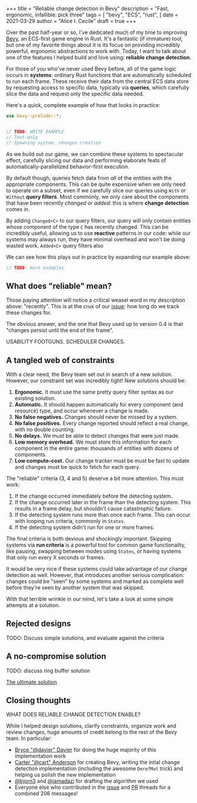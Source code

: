 +++
title = "Reliable change detection in Bevy"
description = "Fast, ergonomic, infallible: pick three"
tags = [
    "bevy",
    "ECS",
    "rust",
]
date = 2021-03-29
author = "Alice I. Cecile"
draft = true
+++

Over the past half-year or so, I've dedicated much of my time to improving [Bevy](https://bevyengine.org/), an ECS-first game engine in Rust.
It's a fantastic (if immature) tool, but one of my favorite things about it is its focus on providing incredibly powerful, ergonomic abstractions to work with.
Today, I want to talk about one of the features I helped build and love using: **reliable change detection**.

For those of you who've never used Bevy before, all of the game logic occurs in **systems**: ordinary Rust functions that are automatically scheduled to run each frame.
These receive their data from the central ECS data store by requesting access to specific data, typically via **queries**, which carefully slice the data and request only the specific data needed.

Here's a quick, complete example of how that looks in practice:

```rust
use bevy::prelude::*;


// TODO: WRITE EXAMPLE
// Text-only
// Spawning system, changes creation

```

As we build out our game, we can combine these systems to spectacular effect, carefully slicing our data and performing elaborate feats of automatically-parallelized behavior-first execution.

By default though, queries fetch data from *all* of the entities with the appropriate components.
This can be quite expensive when we only need to operate on a subset, even if we carefully slice our queries using `With` or `Without` **query filters**.
Most commonly, we only care about the components that have been recently *changed* or *added*: this is where **change detection** comes in.

By adding `Changed<C>` to our query filters, our query will only contain entities whose component of the type `C` has recently changed.
This can be incredibly useful, allowing us to use **reactive** patterns in our code: while our systems may always run, they have minimal overhead and won't be doing wasted work.
`Added<C>` query filters also 

We can see how this plays out in practice by expanding our example above:

```rust
// TODO: more examples

```

## What does "reliable" mean?

Those paying attention will notice a critical weasel word in my description above: "recently".
This is at the crux of our [issue](https://github.com/bevyengine/bevy/issues/68): how long do we track these changes for.

The obvious answer, and the one that Bevy used up to version 0.4 is that "changes persist until the end of the frame".

USABILITY FOOTGUNS.
SCHEDULER CHANGES.

## A tangled web of constraints

With a clear need, the Bevy team set out in search of a new solution.
However, our constraint set was incredibly tight!
New solutions should be:

1. **Ergonomic.** It must use the same pretty query filter syntax as our existing solution.
2. **Automatic.** It should happen automatically for every component (and resource) type, and occur whenever a change is made.
3. **No false negatives.** Changes should never be missed by a system.
4. **No false positives.** Every change reported should reflect a real change, with no double counting.
5. **No delays.** We must be able to detect changes that were just made.
6. **Low memory overhead.** We must store this information for each component in the entire game: thousands of entities with dozens of components. 
7. **Low compute-cost.** Our change tracker must be must be fast to update and changes must be quick to fetch for each query.

The "reliable" criteria (3, 4 and 5) deserve a bit more attention. This must work:

1. If the change occurred immediately before the detecting system.
2. If the change occurred later in the frame than the detecting system. This results in a frame delay, but shouldn't cause catastrophic failure.
3. If the detecting system runs more than once each frame. This can occur with looping run criteria, commonly in `States`.
4. If the detecting system didn't run for one or more frames.

The final criteria is both devious and shockingly important.
Skipping systems via **run criteria** is a powerful tool for common game functionality, like pausing, swapping between modes using `States`, or having systems that only run every X seconds or frames.

It would be very nice if these systems could take advantage of our change detection as well.
However, that introduces another serious complication: changes could be "seen" by some systems and marked as complete well before they're seen by another system that was skipped.

With that terrible wrinkle in our mind, let's take a look at some simple attempts at a solution.

## Rejected designs

TODO: Discuss simple solutions, and evaluate against the criteria

## A no-compromise solution

TODO: discuss ring buffer solution

[The ultimate solution](https://github.com/bevyengine/bevy/pull/1471)

## Closing thoughts

WHAT DOES RELIABLE CHANGE DETECTION ENABLE?

While I helped design solutions, clarify constraints, organize work and review changes, huge amounts of credit belong to the rest of the Bevy team.
In particular:

- [Bryce "@davier" Davier](https://github.com/davier) for doing the huge majority of this implementation work
- [Carter "@cart" Anderson](https://github.com/sponsors/cart) for creating Bevy, writing the intial change detection implementation (including the awesome `DerefMut` trick) and helping us polish the new implementation
- [@bjorn3](https://github.com/bjorn3) and [@jamadazi](https://github.com/jamadazi) for drafting the algorithm we used
- Everyone else who contributed in the [issue](https://github.com/bevyengine/bevy/issues/68) and [PR](https://github.com/bevyengine/bevy/pull/1471) threads for a combined 206 messages!
